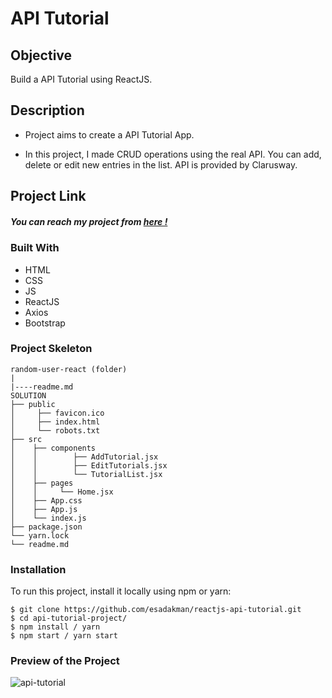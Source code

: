 # API Tutorial

## Objective

Build a API Tutorial using ReactJS.

## Description

- Project aims to create a API Tutorial App.

- In this project, I made CRUD operations using the real API. You can add, delete or edit new entries in the list. API is provided by Clarusway.

## Project Link

##### You can reach my project from [here !](https://api-tutorial-project.vercel.app/)

### Built With

- HTML
- CSS
- JS
- ReactJS
- Axios
- Bootstrap

### Project Skeleton

```
random-user-react (folder)
|
|----readme.md
SOLUTION
├── public
│     ├── favicon.ico
│     ├── index.html
│     └── robots.txt
├── src
│    ├── components
│    │        ├── AddTutorial.jsx
│    │        ├── EditTutorials.jsx
│    │        └── TutorialList.jsx
│    ├── pages
│    │     └── Home.jsx
│    ├── App.css
│    ├── App.js
│    └── index.js
├── package.json
└── yarn.lock
└── readme.md
```

### Installation

To run this project, install it locally using npm or yarn:

```
$ git clone https://github.com/esadakman/reactjs-api-tutorial.git
$ cd api-tutorial-project/
$ npm install / yarn
$ npm start / yarn start
```

### Preview of the Project

![api-tutorial](https://user-images.githubusercontent.com/98649983/181043003-ed3c8f3e-957f-4613-8d88-8dec8864dc14.gif)
